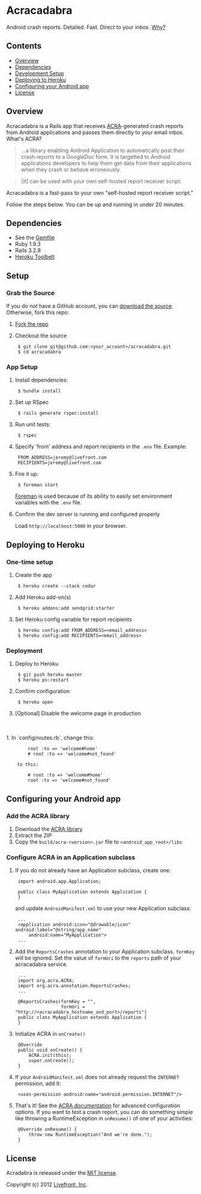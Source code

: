 # Acracadabra

Android crash reports. Detailed. Fast. Direct to your inbox. [Why?](http://livefront.github.com/acracadabra)

## Contents

* [Overview](#overview)
* [Dependencies](#dependencies)
* [Development Setup](#setup)
* [Deploying to Heroku](#deployment)
* [Configuring your Android app](#android-config)
* [License](#license)

<a name="overview"></a>
## Overview

Acracadabra is a Rails app that receives [ACRA](https://github.com/ACRA/acra)-generated crash reports from Android applications and passes them directly to your email inbox. What's ACRA?

> ...a library enabling Android Application to automatically post their crash reports to a GoogleDoc form. It is targetted to Android applications developers to help them get data from their applications when they crash or behave erroneously.

> [It] can be used with your own self-hosted report receiver script.

Acracadabra is a fast-pass to your own "self-hosted report receiver script."

Follow the steps below. You can be up and running in under 20 minutes.

<a name="dependencies"></a>
## Dependencies

* See the [Gemfile](https://github.com/livefront/acracadabra/blob/master/Gemfile)
* Ruby 1.9.3
* Rails 3.2.8
* [Heroku Toolbelt](https://toolbelt.heroku.com/)

<a name="setup"></a>
## Setup

### Grab the Source

If you do not have a GitHub account, you can [download the source](https://github.com/livefront/acracadabra/downloads). Otherwise, fork this repo:

1. [Fork the repo](https://github.com/livefront/acracadabra/fork_select)

2. Checkout the source

        $ git clone git@github.com:<your_account>/acracadabra.git
        $ cd acracadabra

### App Setup

1. Install dependencies:

        $ bundle install

2. Set up RSpec

        $ rails generate rspec:install  

3. Run unit tests:

        $ rspec

4. Specify 'from' address and report recipients in the `.env` file.  Example:

        FROM_ADDRESS=jeremy@livefront.com
        RECIPIENTS=jeremy@livefront.com

5. Fire it up:

        $ foreman start

    [Foreman](https://github.com/ddollar/foreman) is used because of its ability to easily set environment variables with the `.env` file. 

5. Confirm the dev server is running and configured properly

    Load `http://localhost:5000` in your browser.

<a name="deployment"></a>
## Deploying to Heroku

### One-time setup

1. Create the app

        $ heroku create --stack cedar

1. Add Heroku add-on(s)

        $ heroku addons:add sendgrid:starter

2. Set Heroku config variable for report recipients

        $ heroku config:add FROM_ADDRESS=<email_address>
        $ heroku config:add RECIPIENTS=<email_address>

### Deployment

1. Deploy to Heroku

        $ git push heroku master
        $ heroku ps:restart

2. Confirm configuration

        $ heroku open

3. [Optional] Disable the welcome page in production
<br />
<br />
    1. In `config/routes.rb`, change this:

            root :to => 'welcome#home'
            # root :to => 'welcome#not_found'

        to this:

            # root :to => 'welcome#home'
            root :to => 'welcome#not_found'
            
<a name="android-config"></a>
## Configuring your Android app

### Add the ACRA library

1. Download the [ACRA library](https://github.com/ACRA/acra/downloads)
1. Extract the ZIP
1. Copy the `build/acra-<version>.jar` file to `<android_app_root>/libs`

### Configure ACRA in an Application subclass

1. If you do not already have an Application subclass, create one:  

        import android.app.Application;

        public class MyApplication extends Application {
        }
    and update `AndroidManifest.xml` to use your new Application subclass:
       
        ...
        <application android:icon="@drawable/icon" android:label="@string/app_name"
            android:name="MyApplication">
        ...

2. Add the `ReportsCrashes` annotation to your Application subclass.  `formKey` will be ignored. Set the value of `formUri` to the `reports` path of your acracadabra service.

        ...
        import org.acra.ACRA;
        import org.acra.annotation.ReportsCrashes;
        ...

        @ReportsCrashes(formKey = "",
                        formUri = "http://<acracadabra_hostname_and_port>/reports")
        public class MyApplication extends Application {
        }

3. Initialize ACRA in `onCreate()`
  
        @Override
        public void onCreate() {
            ACRA.init(this);
            super.onCreate();
        }

4. If your `AndroidManifest.xml` does not already request the `INTERNET` permission, add it:

        <uses-permission android:name="android.permission.INTERNET"/>

5. That's it!  See the <a href="https://code.google.com/p/acra/wiki/BasicSetup">ACRA documentation</a> for advanced configuration options. If you want to test a crash report, you can do something simple like throwing a RuntimeException in `onResume()` of one of your activities:

        @Override onResume() {
            throw new RuntimeException("And we're done.");
        }

<a href="#license"></a>
## License

Acradabra is released under the [MIT license](http://www.opensource.org/licenses/MIT).      

Copyright (c) 2012 [Livefront, Inc](http://livefront.com).  
